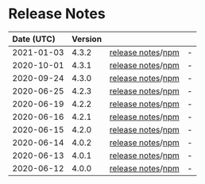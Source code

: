# Release Notes

| Date (UTC) | Version |  |  |
| :-- | :-- | :--: | :-- |
| 2021-01-03 | 4.3.2 | [release notes](v4.3.2/README.md)/[npm](https://www.npmjs.com/package/@dagonmetric/ng-config/v/4.3.2) | - |
| 2020-10-01 | 4.3.1 | [release notes](v4.3.1/README.md)/[npm](https://www.npmjs.com/package/@dagonmetric/ng-config/v/4.3.1) | - |
| 2020-09-24 | 4.3.0 | [release notes](v4.3.0/README.md)/[npm](https://www.npmjs.com/package/@dagonmetric/ng-config/v/4.3.0) | - |
| 2020-06-25 | 4.2.3 | [release notes](v4.2.3/README.md)/[npm](https://www.npmjs.com/package/@dagonmetric/ng-config/v/4.2.3) | - |
| 2020-06-19 | 4.2.2 | [release notes](v4.2.2/README.md)/[npm](https://www.npmjs.com/package/@dagonmetric/ng-config/v/4.2.2) | - |
| 2020-06-16 | 4.2.1 | [release notes](v4.2.1/README.md)/[npm](https://www.npmjs.com/package/@dagonmetric/ng-config/v/4.2.1) | - |
| 2020-06-15 | 4.2.0 | [release notes](v4.2.0/README.md)/[npm](https://www.npmjs.com/package/@dagonmetric/ng-config/v/4.2.0) | - |
| 2020-06-14 | 4.0.2 | [release notes](v4.0.2/README.md)/[npm](https://www.npmjs.com/package/@dagonmetric/ng-config/v/4.0.2) | - |
| 2020-06-13 | 4.0.1 | [release notes](v4.0.1/README.md)/[npm](https://www.npmjs.com/package/@dagonmetric/ng-config/v/4.0.1) | - |
| 2020-06-12 | 4.0.0 | [release notes](v4.0.0/README.md)/[npm](https://www.npmjs.com/package/@dagonmetric/ng-config/v/4.0.0) | - |
